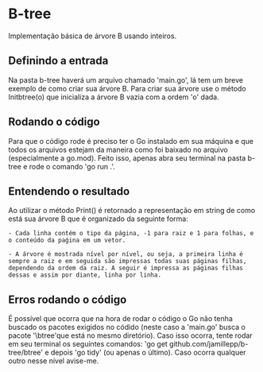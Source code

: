 # B-tree

Implementação básica de árvore B usando inteiros.

## Definindo a entrada

Na pasta b-tree haverá um arquivo chamado 'main.go', lá tem um breve exemplo de como criar sua árvore B. Para criar sua árvore use o método Initbtree(o) que inicializa a árvore B vazia com a ordem 'o' dada.

## Rodando o código

Para que o código rode é preciso ter o Go instalado em sua máquina e que todos os arquivos estejam da maneira como foi baixado no arquivo (especialmente a go.mod). Feito isso, apenas abra seu terminal na pasta b-tree e rode o comando 'go run .'.

## Entendendo o resultado

Ao utilizar o método Print() é retornado a representação em string de como está sua árvore B que é organizado da seguinte forma:

    - Cada linha contém o tipo da página, -1 para raiz e 1 para folhas, e o conteúdo da paǵina em um vetor.

    - A árvore é mostrada nível por nível, ou seja, a primeira linha é sempre a raiz e em seguida são impressas todas suas páginas filhas, dependendo da ordem da raiz. A seguir é impressa as páginas filhas dessas e assim por diante, linha por linha.

## Erros rodando o código

É possível que ocorra que na hora de rodar o código o Go não tenha buscado os pacotes exigidos no códido (neste caso a 'main.go' busca o pacote '\btree'que está no mesmo diretório). Caso isso ocorra, tente rodar em seu terminal os seguintes comandos: 'go get github.com/jamillepp/b-tree/btree' e depois 'go tidy' (ou apenas o último). Caso ocorra qualquer outro nesse nível avise-me.